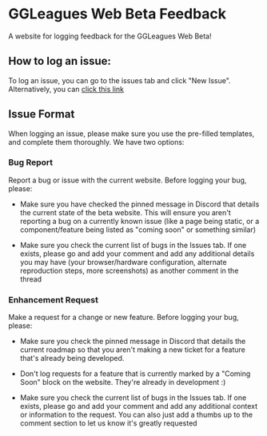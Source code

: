 # GGLeagues Web Beta Feedback
A website for logging feedback for the GGLeagues Web Beta!

## How to log an issue:

To log an issue, you can go to the issues tab and click "New Issue".  Alternatively, you can [click this link](https://github.com/GGLeagues/ggleagues-web-feedback/issues/new)

## Issue Format

When logging an issue, please make sure you use the pre-filled templates, and complete them thoroughly.  We have two options:

### Bug Report

Report a bug or issue with the current website.  Before logging your bug, please:

* Make sure you have checked the pinned message in Discord that details the current state of the beta website.  This will ensure you aren't reporting a bug on a currently known issue (like a page being static, or a component/feature being listed as "coming soon" or something similar)

* Make sure you check the current list of bugs in the Issues tab.  If one exists, please go and add your comment and add any additional details you may have (your browser/hardware configuration, alternate reproduction steps, more screenshots) as another comment in the thread

### Enhancement Request

Make a request for a change or new feature.  Before logging your bug, please:

* Make sure you check the pinned message in Discord that details the current roadmap so that you aren't making a new ticket for a feature that's already being developed.

* Don't log requests for a feature that is currently marked by a "Coming Soon" block on the website.  They're already in development :)

* Make sure you check the current list of bugs in the Issues tab.  If one exists, please go and add your comment and add any additional context or information to the request.  You can also just add a thumbs up to the comment section to let us know it's greatly requested
